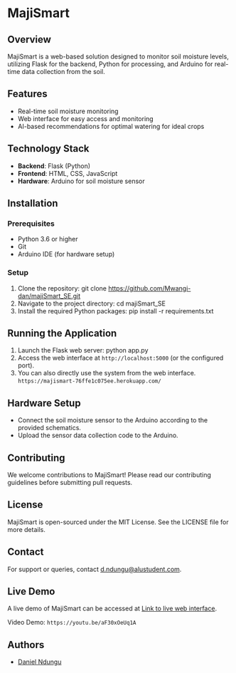 # MajiSmart

## Overview

MajiSmart is a web-based solution designed to monitor soil moisture levels, utilizing Flask for the backend, Python for processing, and Arduino for real-time data collection from the soil.

## Features

- Real-time soil moisture monitoring
- Web interface for easy access and monitoring
- AI-based recommendations for optimal watering for ideal crops

## Technology Stack

- **Backend**: Flask (Python)
- **Frontend**: HTML, CSS, JavaScript
- **Hardware**: Arduino for soil moisture sensor

## Installation

### Prerequisites

- Python 3.6 or higher
- Git
- Arduino IDE (for hardware setup)

### Setup

1. Clone the repository: git clone https://github.com/Mwangi-dan/majiSmart_SE.git
2. Navigate to the project directory: cd majiSmart_SE
3. Install the required Python packages: pip install -r requirements.txt

## Running the Application

1. Launch the Flask web server: python app.py
2. Access the web interface at `http://localhost:5000` (or the configured port).
3. You can also directly use the system from the web interface. `https://majismart-76ffe1c075ee.herokuapp.com/`

## Hardware Setup

- Connect the soil moisture sensor to the Arduino according to the provided schematics.
- Upload the sensor data collection code to the Arduino.

## Contributing

We welcome contributions to MajiSmart! Please read our contributing guidelines before submitting pull requests.

## License

MajiSmart is open-sourced under the MIT License. See the LICENSE file for more details.

## Contact

For support or queries, contact [d.ndungu@alustudent.com](mailto:d.ndungu@gmail.com).

## Live Demo

A live demo of MajiSmart can be accessed at [Link to live web interface](https://majismart-76ffe1c075ee.herokuapp.com/).

Video Demo: `https://youtu.be/aF30xOeUq1A`

## Authors

- [Daniel Ndungu](https://github.com/Mwangi-dan)

```


```

